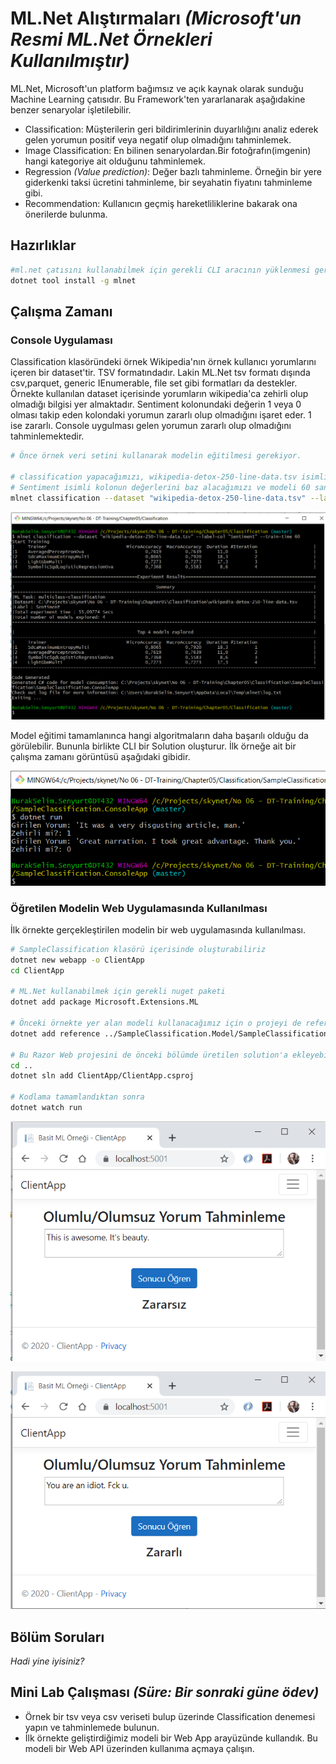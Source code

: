 # ML.Net Alıştırmaları _(Microsoft'un Resmi ML.Net Örnekleri Kullanılmıştır)_

ML.Net, Microsoft'un platform bağımsız ve açık kaynak olarak sunduğu Machine Learning çatısıdır. Bu Framework'ten yararlanarak aşağıdakine benzer senaryolar işletilebilir.

- Classification: Müşterilerin geri bildirimlerinin duyarlılığını analiz ederek gelen yorumun positif veya negatif olup olmadığını tahminlemek.
- Image Classification: En bilinen senaryolardan.Bir fotoğrafın(imgenin) hangi kategoriye ait olduğunu tahminlemek.
- Regression _(Value prediction)_: Değer bazlı tahminleme. Örneğin bir yere giderkenki taksi ücretini tahminleme, bir seyahatin fiyatını tahminleme gibi.
- Recommendation: Kullanıcın geçmiş hareketliliklerine bakarak ona önerilerde bulunma.

## Hazırlıklar

```bash
#ml.net çatısını kullanabilmek için gerekli CLI aracının yüklenmesi gerekiyor
dotnet tool install -g mlnet
```

## Çalışma Zamanı

### Console Uygulaması

Classification klasöründeki örnek Wikipedia'nın örnek kullanıcı yorumlarını içeren bir dataset'tir. TSV formatındadır. Lakin ML.Net tsv formatı dışında csv,parquet, generic IEnumerable, file set gibi formatları da destekler. Örnekte kullanılan dataset içerisinde yorumların wikipedia'ca zehirli olup olmadığı bilgisi yer almaktadır. Sentiment kolonundaki değerin 1 veya 0 olması takip eden kolondaki yorumun zararlı olup olmadığını işaret eder. 1 ise zararlı. Console uygulması gelen yorumun zararlı olup olmadığını tahminlemektedir.

```bash
# Önce örnek veri setini kullanarak modelin eğitilmesi gerekiyor.

# classification yapacağımızı, wikipedia-detox-250-line-data.tsv isimli dosyadaki veri setini kullanacağımızı,
# Sentiment isimli kolonun değerlerini baz alacağımızı ve modeli 60 saniye boyunca eğiteceğimizi ifade ediyoruz.
mlnet classification --dataset "wikipedia-detox-250-line-data.tsv" --label-col "Sentiment" --train-time 60
```

![Screenshot_01.png](./assets/Screenshot_01.png)

Model eğitimi tamamlanınca hangi algoritmaların daha başarılı olduğu da görülebilir. Bununla birlikte CLI bir Solution oluşturur. İlk örneğe ait bir çalışma zamanı görüntüsü aşağıdaki gibidir.

![Screenshot_02.png](./assets/Screenshot_02.png)

### Öğretilen Modelin Web Uygulamasında Kullanılması

İlk örnekte gerçekleştirilen modelin bir web uygulamasında kullanılması.

```bash
# SampleClassification klasörü içerisinde oluşturabiliriz
dotnet new webapp -o ClientApp
cd ClientApp

# ML.Net kullanabilmek için gerekli nuget paketi
dotnet add package Microsoft.Extensions.ML

# Önceki örnekte yer alan modeli kullanacağımız için o projeyi de referans ediyoruz
dotnet add reference ../SampleClassification.Model/SampleClassification.Model.csproj

# Bu Razor Web projesini de önceki bölümde üretilen solution'a ekleyebiliriz
cd ..
dotnet sln add ClientApp/ClientApp.csproj

# Kodlama tamamlandıktan sonra
dotnet watch run
```

![Screenshot_03.png](./assets/Screenshot_03.png)

![Screenshot_04.png](./assets/Screenshot_04.png)

## Bölüm Soruları

_Hadi yine iyisiniz?_

## Mini Lab Çalışması _(Süre: Bir sonraki güne ödev)_

- Örnek bir tsv veya csv veriseti bulup üzerinde Classification denemesi yapın ve tahminlemede bulunun.
- İlk örnekte geliştirdiğimiz modeli bir Web App arayüzünde kullandık. Bu modeli bir Web API üzerinden kullanıma açmaya çalışın.
